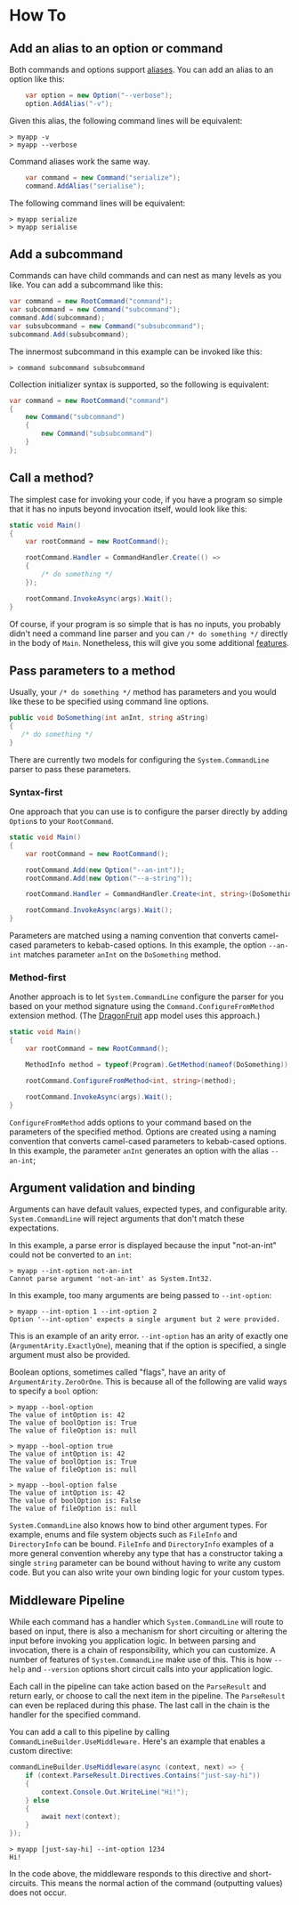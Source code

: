 # How To

## Add an alias to an option or command

Both commands and options support [aliases](Concepts#Aliases). You can add an alias to an option like this:

```csharp
    var option = new Option("--verbose");
    option.AddAlias("-v");
```

Given this alias, the following command lines will be equivalent:

```console
> myapp -v
> myapp --verbose
```

Command aliases work the same way.

```csharp
    var command = new Command("serialize");
    command.AddAlias("serialise");
```

The following command lines will be equivalent:

```console
> myapp serialize
> myapp serialise
```

## Add a subcommand

Commands can have child commands and can nest as many levels as you like. You can add a subcommand like this:

```csharp
var command = new RootCommand("command");
var subcommand = new Command("subcommand");
command.Add(subcommand);
var subsubcommand = new Command("subsubcommand");
subcommand.Add(subsubcommand);
```

The innermost subcommand in this example can be invoked like this:

```console
> command subcommand subsubcommand
```

Collection initializer syntax is supported, so the following is equivalent:

```csharp
var command = new RootCommand("command")
{
    new Command("subcommand")
    {
        new Command("subsubcommand")
    }
};
```

## Call a method?

The simplest case for invoking your code, if you have a program so simple that it has no inputs beyond invocation itself, would look like this:

```csharp
static void Main()
{
    var rootCommand = new RootCommand();

    rootCommand.Handler = CommandHandler.Create(() =>
    {
        /* do something */
    });

    rootCommand.InvokeAsync(args).Wait();
}
```

Of course, if your program is so simple that is has no inputs, you probably didn't need a command line parser and you can `/* do something */` directly in the body of `Main`. Nonetheless, this will give you some additional [features](Features-overview).

## Pass parameters to a method

Usually, your `/* do something */` method has parameters and you would like these to be specified using command line options. 

```csharp
public void DoSomething(int anInt, string aString)
{
   /* do something */
}
```

There are currently two models for configuring the `System.CommandLine` parser to pass these parameters.

### Syntax-first

One approach that you can use is to configure the parser directly by adding `Option`s to your `RootCommand`.

```csharp
static void Main()
{
    var rootCommand = new RootCommand();

    rootCommand.Add(new Option("--an-int"));
    rootCommand.Add(new Option("--a-string"));

    rootCommand.Handler = CommandHandler.Create<int, string>(DoSomething);

    rootCommand.InvokeAsync(args).Wait();
}
```

Parameters are matched using a naming convention that converts camel-cased parameters to kebab-cased options. In this example, the option `--an-int` matches parameter `anInt` on the `DoSomething` method.

### Method-first

Another approach is to let `System.CommandLine` configure the parser for you based on your method signature using the `Command.ConfigureFromMethod` extension method. (The  [DragonFruit](Your-first-app-with-System.CommandLine.DragonFruit) app model uses this approach.)


```csharp
static void Main()
{
    var rootCommand = new RootCommand();

    MethodInfo method = typeof(Program).GetMethod(nameof(DoSomething));

    rootCommand.ConfigureFromMethod<int, string>(method);

    rootCommand.InvokeAsync(args).Wait();
}
```

`ConfigureFromMethod` adds options to your command based on the parameters of the specified method. Options are created using a naming convention that converts camel-cased parameters to kebab-cased options. In this example, the parameter `anInt` generates an option with the alias `--an-int`;

## Argument validation and binding

Arguments can have default values, expected types, and configurable arity. `System.CommandLine` will reject arguments that don't match these expectations. 

In this example, a parse error is displayed because the input "not-an-int" could not be converted to an `int`:

```console
> myapp --int-option not-an-int
Cannot parse argument 'not-an-int' as System.Int32.
```

In this example, too many arguments are being passed to `--int-option`:

```console
> myapp --int-option 1 --int-option 2
Option '--int-option' expects a single argument but 2 were provided.
```

This is an example of an arity error. `--int-option` has an arity of exactly one (`ArgumentArity.ExactlyOne`), meaning that if the option is specified, a single argument must also be provided.

Boolean options, sometimes called "flags", have an arity of `ArgumentArity.ZeroOrOne`. This is because all of the following are valid ways to specify a `bool` option:

```console
> myapp --bool-option
The value of intOption is: 42
The value of boolOption is: True
The value of fileOption is: null

> myapp --bool-option true
The value of intOption is: 42
The value of boolOption is: True
The value of fileOption is: null

> myapp --bool-option false
The value of intOption is: 42
The value of boolOption is: False
The value of fileOption is: null
```

`System.CommandLine` also knows how to bind other argument types. For example, enums and file system objects such as `FileInfo` and `DirectoryInfo` can be bound. `FileInfo` and `DirectoryInfo` examples of a more general convention whereby any type that has a constructor taking a single `string` parameter can be bound without having to write any custom code. But you can also write your own binding logic for your custom types.

## Middleware Pipeline

While each command has a handler which `System.CommandLine` will route to based on input, there is also a mechanism for short circuiting or altering the input before invoking you application logic. In between parsing and invocation, there is a chain of responsibility, which you can customize. A number of features of `System.CommandLine` make use of this. This is how `--help` and `--version` options short circuit calls into your application logic. 

Each call in the pipeline can take action based on the `ParseResult` and return early, or choose to call the next item in the pipeline. The `ParseResult` can even be replaced during this phase. The last call in the chain is the handler for the specified command.

You can add a call to this pipeline by calling `CommandLineBuilder.UseMiddleware.` Here's an example that enables a custom directive:

```csharp
commandLineBuilder.UseMiddleware(async (context, next) => {
    if (context.ParseResult.Directives.Contains("just-say-hi"))
    {
        context.Console.Out.WriteLine("Hi!");
    } else
    {
        await next(context);
    }
});
```
```console
> myapp [just-say-hi] --int-option 1234
Hi!
```

In the code above, the middleware responds to this directive and short-circuits. This means the normal action of the command (outputting values) does not occur.
